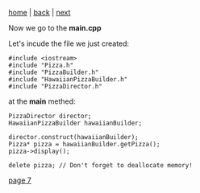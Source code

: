 [home](./page01.md) | [back](./page05.md) | [next](./page07.md)

Now we go to the **main.cpp**

Let's incude the file we just created:
```
#include <iostream>
#include "Pizza.h"
#include "PizzaBuilder.h"
#include "HawaiianPizzaBuilder.h"
#include "PizzaDirector.h"
```
at the **main** methed:

```
PizzaDirector director;
HawaiianPizzaBuilder hawaiianBuilder;
```

```
director.construct(hawaiianBuilder);
Pizza* pizza = hawaiianBuilder.getPizza();
pizza->display();
```

```
delete pizza; // Don't forget to deallocate memory!
```


[page 7](./page07.md)
